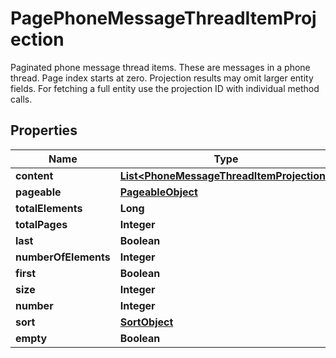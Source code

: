 

# PagePhoneMessageThreadItemProjection

Paginated phone message thread items. These are messages in a phone thread. Page index starts at zero. Projection results may omit larger entity fields. For fetching a full entity use the projection ID with individual method calls.

## Properties

| Name | Type | Description | Notes |
|------------ | ------------- | ------------- | -------------|
|**content** | [**List&lt;PhoneMessageThreadItemProjection&gt;**](PhoneMessageThreadItemProjection) |  |  [optional] |
|**pageable** | [**PageableObject**](PageableObject) |  |  [optional] |
|**totalElements** | **Long** |  |  |
|**totalPages** | **Integer** |  |  |
|**last** | **Boolean** |  |  [optional] |
|**numberOfElements** | **Integer** |  |  [optional] |
|**first** | **Boolean** |  |  [optional] |
|**size** | **Integer** |  |  [optional] |
|**number** | **Integer** |  |  [optional] |
|**sort** | [**SortObject**](SortObject) |  |  [optional] |
|**empty** | **Boolean** |  |  [optional] |



